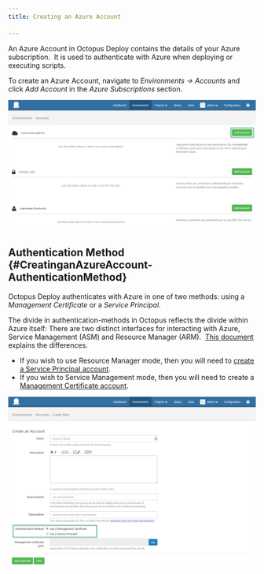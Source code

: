 ```yaml
---
title: Creating an Azure Account

---
```



An Azure Account in Octopus Deploy contains the details of your Azure subscription.  It is used to authenticate with Azure when deploying or executing scripts.


To create an Azure Account, navigate to *Environments -> Accounts* and click *Add Account* in the *Azure Subscriptions* section.


![](/docs/images/3702887/3964985.png "width=500")

## Authentication Method {#CreatinganAzureAccount-AuthenticationMethod}


Octopus Deploy authenticates with Azure in one of two methods: using a *Management Certificate* or a *Service Principal*.


The divide in authentication-methods in Octopus reflects the divide within Azure itself: There are two distinct interfaces for interacting with Azure, Service Management (ASM) and Resource Manager (ARM).  [This document](https://azure.microsoft.com/en-us/documentation/articles/resource-manager-deployment-model/) explains the differences.

- If you wish to use Resource Manager mode, then you will need to [create a Service Principal account](/docs/guides/azure-deployments/creating-an-azure-account/creating-an-azure-service-principal-account.md).
- If you wish to Service Management mode, then you will need to create a [Management Certificate account](/docs/guides/azure-deployments/creating-an-azure-account/creating-an-azure-management-certificate-account.md).



![](/docs/images/3702887/3964986.png "width=500")

